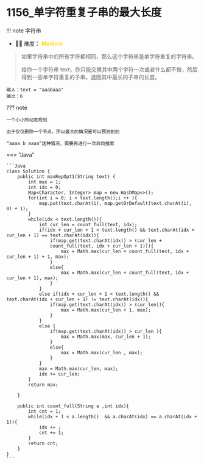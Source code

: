 # 1156_单字符重复子串的最大长度

!!! note
    <!-- 这里记载考察的数据结构、算法等 -->
    字符串

- 🔑🔑 难度： <span style = "color:gold; font-weight:bold">Medium</span> 




> 如果字符串中的所有字符都相同，那么这个字符串是单字符重复的字符串。
> 
> 给你一个字符串 text，你只能交换其中两个字符一次或者什么都不做，然后得到一些单字符重复的子串。返回其中最长的子串的长度。



```
输入：text = "aaabaaa"
输出：6
```


??? note
    
    一个小小的动态规划
    
    由于仅仅删除一个节点，所以最大的情况是可以预测到的
    
    “aaaa b aaaa”这种情况，需要再进行一次后向搜索


=== "Java"

    ```Java
    class Solution {
        public int maxRepOpt1(String text) {
            int max = 1;
            int idx = 0;
            Map<Character, Integer> map = new HashMap<>();
            for(int i = 0; i < text.length();i ++ ){
                map.put(text.charAt(i), map.getOrDefault(text.charAt(i), 0) + 1);
            }
            while(idx < text.length()){
                int cur_len = count_full(text, idx);
                if(idx + cur_len + 1 < text.length() && text.charAt(idx + cur_len + 1) == text.charAt(idx)){
                    if(map.get(text.charAt(idx)) > (cur_len +
                    count_full(text, idx + cur_len + 1))){
                        max = Math.max(cur_len + count_full(text, idx + cur_len + 1) + 1, max);
                    }
                    else{
                        max = Math.max(cur_len + count_full(text, idx + cur_len + 1), max);
                    }
                }
                else if(idx + cur_len + 1 < text.length() && text.charAt(idx + cur_len + 1) != text.charAt(idx)){
                    if(map.get(text.charAt(idx)) > (cur_len)){
                        max = Math.max(cur_len + 1, max);
                    }
                }
                else {
                    if(map.get(text.charAt(idx)) > cur_len ){
                        max = Math.max(max, cur_len + 1);
                    }
                    else{
                        max = Math.max(cur_len , max);
                    }
                }
                max = Math.max(cur_len, max);
                idx += cur_len;
            }
            return max;

        }

        public int count_full(String a ,int idx){
            int cnt = 1;
            while(idx + 1 < a.length()  && a.charAt(idx) == a.charAt(idx + 1)){
                idx ++ ;
                cnt += 1;
            }
            return cnt;
        }
    }
    ```
